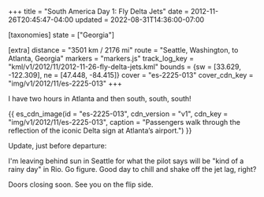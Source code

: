 +++
title = "South America Day 1: Fly Delta Jets"
date = 2012-11-26T20:45:47-04:00
updated = 2022-08-31T14:36:00-07:00

[taxonomies]
state = ["Georgia"]

[extra]
distance = "3501 km / 2176 mi"
route = "Seattle, Washington, to Atlanta, Georgia"
markers = "markers.js"
track_log_key = "kml/v1/2012/11/2012-11-26-fly-delta-jets.kml"
bounds = {sw = [33.629, -122.309], ne = [47.448, -84.415]}
cover = "es-2225-013"
cover_cdn_key = "img/v1/2012/11/es-2225-013"
+++

I have two hours in Atlanta and then south, south, south!

<!-- more -->

{{ es_cdn_image(id = "es-2225-013", cdn_version = "v1", cdn_key = "img/v1/2012/11/es-2225-013", caption = "Passengers walk through the reflection of the iconic Delta sign at Atlanta’s airport.") }}

Update, just before departure:

I'm leaving behind sun in Seattle for what the pilot says will be "kind of a rainy day" in Rio. Go figure. Good day to chill and shake off the jet lag, right?

Doors closing soon. See you on the flip side.
